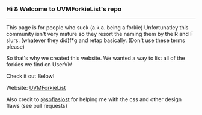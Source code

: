 ### Hi & Welcome to UVMForkieList's repo

---

This page is for people who suck (a.k.a. being a forkie) Unfortunatley this community isn't very mature so they resort the naming them by the R and F slurs. (whatever they did)f*g and retap basically. (Don't use these terms please)

So that's why we created this website. We wanted a way to list all of the forkies we find on UserVM

Check it out Below!

Website: [UVMForkieList](https://lj9859.github.io/UVMForkieList/)

Also credit to [@sofiaslost](https://github.com/sofiaslost) for helping me with the css and other design flaws (see pull requests)
